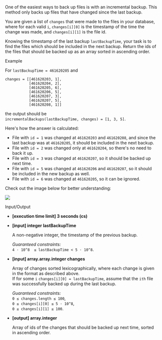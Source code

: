 
One of the easiest ways to back up files is with an incremental backup. This method only backs up files that have changed since the last backup.

You are given a list of  `changes`  that were made to the files in your database, where for each valid  `i`,  `changes[i][0]`  is the timestamp of the time the change was made, and  `changes[i][1]`  is the file id.

Knowing the timestamp of the last backup  `lastBackupTime`, your task is to find the files which should be included in the next backup. Return the ids of the files that should be backed up as an array sorted in ascending order.

Example

For  `lastBackupTime = 461620205`  and

```
changes = [[461620203, 1], 
           [461620204, 2], 
           [461620205, 6],
           [461620206, 5], 
           [461620207, 3], 
           [461620207, 5], 
           [461620208, 1]]

```

the output should be  
`incrementalBackups(lastBackupTime, changes) = [1, 3, 5]`.

Here's how the answer is calculated:

-   File with  `id = 1`  was changed at  `461620203`  and  `461620208`, and since the last backup was at  `461620205`, it should be included in the next backup.
-   File with  `id = 2`  was changed only at  `461620204`, so there's no need to back it up.
-   File with  `id = 3`  was changed at  `461620207`, so it should be backed up next time.
-   File with  `id = 5`  was changed at  `461620206`  and  `461620207`, so it should be included in the new backup as well.
-   File with  `id = 6`  was changed at  `461620205`, so it can be ignored.

Check out the image below for better understanding:

![](https://codesignal.s3.amazonaws.com/tasks/incrementalBackups/img/example.png?_tm=1582027164110)

Input/Output

-   **[execution time limit] 3 seconds (cs)**
    
-   **[input] integer lastBackupTime**
    
    A non-negative integer, the timestamp of the previous backup.
    
    _Guaranteed constraints:_  
    `4 · 10^8  ≤ lastBackupTime < 5 · 10^8`.
    
-   **[input] array.array.integer changes**
    
    Array of changes sorted  lexicographically, where each change is given in the format as described above.  
    If for some  `i`  `changes[i][0] = lastBackupTime`, assume that the  `ith`  file was successfully backed up during the last backup.
    
    _Guaranteed constraints:_  
    `0 ≤ changes.length ≤ 100`,  
    `0 ≤ changes[i][0] ≤ 5 · 10^8`,  
    `0 ≤ changes[i][1] ≤ 100`.
    
-   **[output] array.integer**
    
    Array of ids of the changes that should be backed up next time, sorted in ascending order.
